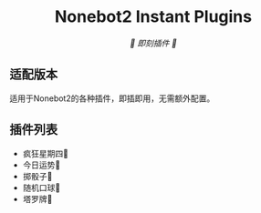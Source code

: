<div align="center">

# Nonebot2 Instant Plugins

<!-- prettier-ignore-start -->
<!-- markdownlint-disable-next-line MD036 -->
_🥳 即刻插件 🥳_
<!-- prettier-ignore-end -->

</div>
</p>

## 适配版本
适用于Nonebot2的各种插件，即插即用，无需额外配置。

## 插件列表
- 疯狂星期四🍗
- 今日运势🙏
- 掷骰子🎲
- 随机口球🥴
- 塔罗牌🔮
